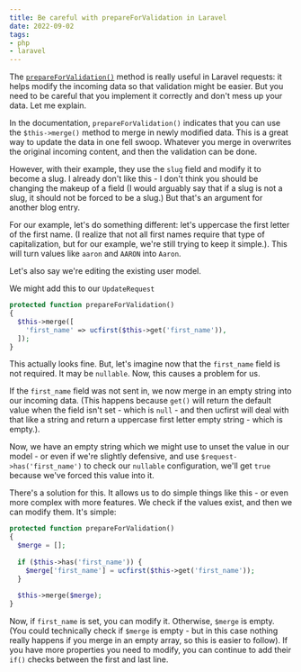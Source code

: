 ```yaml
---
title: Be careful with prepareForValidation in Laravel
date: 2022-09-02
tags:
- php
- laravel
---
```

The [`prepareForValidation()`](https://laravel.com/docs/9.x/validation#preparing-input-for-validation) method is really useful in Laravel requests: it helps modify the incoming data so that validation might be easier.  But you need to be careful that you implement it correctly and don't mess up your data. Let me explain.

<!--more-->

In the documentation, `prepareForValidation()` indicates that you can use the `$this->merge()` method to merge in newly modified data.  This is a great way to update the data in one fell swoop.  Whatever you merge in overwrites the original incoming content, and then the validation can be done.

However, with their example, they use the `slug` field and modify it to become a slug.  I already don't like this - I don't think you should be changing the makeup of a field (I would arguably say that if a slug is not a slug, it should not be forced to be a slug.) But that's an argument for another blog entry.  

For our example, let's do something different: let's uppercase the first letter of the first name. (I realize that not all first names require that type of capitalization, but for our example, we're still trying to keep it simple.). This will turn values like `aaron` and `AARON` into `Aaron`.  

Let's also say we're editing the existing user model.

We might add this to our `UpdateRequest`

```php
protected function prepareForValidation()
{
  $this->merge([
    'first_name' => ucfirst($this->get('first_name')),
  ]);
}
```

This actually looks fine.  But, let's imagine now that the `first_name` field is not required.  It may be `nullable`.  Now, this causes a problem for us.

If the `first_name` field was not sent in, we now merge in an empty string into our incoming data. (This happens because `get()` will return the default value when the field isn't set - which is `null` - and then ucfirst will deal with that like a string and return a uppercase first letter empty string - which is empty.). 

Now, we have an empty string which we might use to unset the value in our model - or even if we're slightly defensive, and use `$request->has('first_name')` to check our `nullable` configuration, we'll get `true` because we've forced this value into it.

There's a solution for this.  It allows us to do simple things like this - or even more complex with more features.  We check if the values exist, and then we can modify them.  It's simple:

```php
protected function prepareForValidation()
{
  $merge = [];
  
  if ($this->has('first_name')) {
    $merge['first_name'] = ucfirst($this->get('first_name'));
  }
  
  $this->merge($merge);
}
```

Now, if `first_name` is set, you can modify it.  Otherwise, `$merge` is empty. (You could technically check if `$merge` is empty - but in this case nothing really happens if you merge in an empty array, so this is easier to follow).  If you have more properties you need to modify, you can continue to add their `if()` checks between the first and last line.